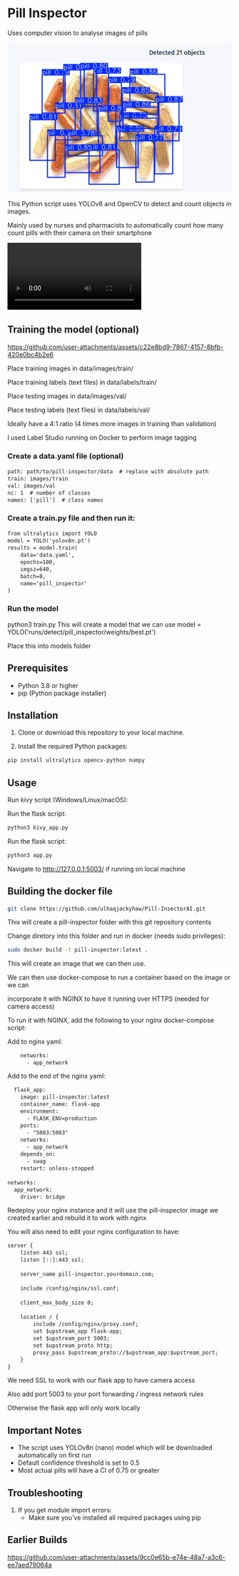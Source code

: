# Pill Inspector
Uses computer vision to analyse images of pills

![Demo](https://github.com/ulhaqjackyhaw/Pill-InsectorAI/blob/main/demo/test.png?raw=true)

This Python script uses YOLOv8 and OpenCV to detect and count objects in images. 

Mainly used by nurses and pharmacists to automatically count how many count pills with their camera on their smartphone

![Demo](https://github.com/ulhaqjackyhaw/Pill-InsectorAI/blob/main/demo/training_model.mp4?raw=true)

## Training the model (optional)

https://github.com/user-attachments/assets/c22e8bd9-7867-4157-8bfb-420e0bc4b2e6

Place training images in data/images/train/

Place training labels (text files) in data/labels/train/

Place testing images in data/images/val/

Place testing labels (text files) in data/labels/val/

Ideally have a 4:1 ratio (4 times more images in training than validation)

I used Label Studio running on Docker to perform image tagging

### Create a data.yaml file (optional)

```
path: path/to/pill-inspector/data  # replace with absolute path
train: images/train
val: images/val
nc: 1  # number of classes
names: ['pill']  # class names
```
### Create a train.py file and then run it:
```
from ultralytics import YOLO
model = YOLO('yolov8n.pt')
results = model.train(
    data='data.yaml',
    epochs=100,
    imgsz=640,
    batch=8,
    name='pill_inspector'
)
```
### Run the model
python3 train.py
This will create a model that we can use
model = YOLO('runs/detect/pill_inspector/weights/best.pt')

Place this into models folder

## Prerequisites

- Python 3.8 or higher
- pip (Python package installer)

## Installation

1. Clone or download this repository to your local machine.

2. Install the required Python packages:
```bash
pip install ultralytics opencv-python numpy
```

## Usage
Run kivy script (Windows/Linux/macOS):

Run the flask script:
```bash
python3 kivy_app.py
```


Run the flask script:
```bash
python3 app.py
```
Navigate to http://127.0.0.1:5003/ if running on local machine

## Building the docker file
```bash
git clone https://github.com/ulhaqjackyhaw/Pill-InsectorAI.git
```

This will create a pill-inspector folder with this git repository contents

Change diretory into this folder and run in docker (needs sudo privileges):

```bash
sudo docker build -t pill-inspector:latest . 
```

This will create an image that we can then use.

We can then use docker-compose to run a container based on the image or we can

incorporate it with NGINX to have it running over HTTPS (needed for camera access)

To run it with NGINX, add the following to your nginx docker-compose script:

Add to nginx yaml:
```
    networks:
      - app_network
```

Add to the end of the nginx yaml:
```
  flask_app:
    image: pill-inspector:latest
    container_name: flask-app
    environment:
      - FLASK_ENV=production
    ports:
      - "5003:5003"
    networks:
      - app_network
    depends_on:
      - swag
    restart: unless-stopped

networks:
  app_network:
    driver: bridge
```

Redeploy your nginx instance and it will use the pill-inspector image we created earlier and rebuild it to work with nginx

You will also need to edit your nginx configuration to have:

```
server {
    listen 443 ssl;
    listen [::]:443 ssl;

    server_name pill-inspector.yourdomain.com;

    include /config/nginx/ssl.conf;

    client_max_body_size 0;

    location / {
        include /config/nginx/proxy.conf;
        set $upstream_app flask-app;
        set $upstream_port 5003;
        set $upstream_proto http;
        proxy_pass $upstream_proto://$upstream_app:$upstream_port;
    }
}
```

We need SSL to work with our flask app to have camera access

Also add port 5003 to your port forwarding / ingress network rules 

Otherwise the flask app will only work locally 

## Important Notes

- The script uses YOLOv8n (nano) model which will be downloaded automatically on first run
- Default confidence threshold is set to 0.5
- Most actual pills will have a CI of 0.75 or greater

## Troubleshooting

1. If you get module import errors:
   - Make sure you've installed all required packages using pip

## Earlier Builds

https://github.com/user-attachments/assets/9cc0e65b-e74e-48a7-a3c6-ee7aed79064a
